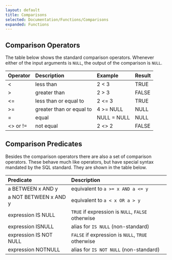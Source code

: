 ```yaml
---
layout: default
title: Comparisons
selected: Documentation/Functions/Comparisons
expanded: Functions
---
```

## Comparison Operators
The table below shows the standard comparison operators. Whenever either of the input arguments is `NULL`, the output of the comparison is `NULL`.

| Operator | Description | Example | Result |
|:---|:---|:---|:---|
| < | less than | 2 < 3 | TRUE |
| > | greater than | 2 > 3 | FALSE |
| <= | less than or equal to | 2 <= 3 | TRUE |
| >= | greater than or equal to | 4 >= NULL | NULL |
| = | equal | NULL = NULL | NULL |
| <> or != | not equal | 2 <> 2 | FALSE |

## Comparison Predicates
Besides the comparison operators there are also a set of comparison operators. These behave much like operators, but have special syntax mandated by the SQL standard. They are shown in the table below.

| Predicate | Description |
|:---|:---|
| a BETWEEN x AND y | equivalent to `a >= x AND a <= y` |
| a NOT BETWEEN x AND y | equivalent to `a < x OR a > y` |
| expression IS NULL | `TRUE` if expression is `NULL`, `FALSE` otherwise |
| expression ISNULL | alias for `IS NULL` (non-standard) |
| expression IS NOT NULL | `FALSE` if expression is `NULL`, `TRUE` otherwise |
| expression NOTNULL | alias for `IS NOT NULL` (non-standard) |
